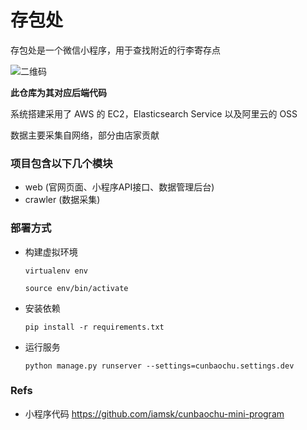 # 存包处

存包处是一个微信小程序，用于查找附近的行李寄存点

![二维码](./static/img/qr.jpg)

**此仓库为其对应后端代码**

系统搭建采用了 AWS 的 EC2，Elasticsearch Service 以及阿里云的 OSS

数据主要采集自网络，部分由店家贡献

### 项目包含以下几个模块

* web (官网页面、小程序API接口、数据管理后台)
* crawler (数据采集)

### 部署方式

* 构建虚拟环境

    `virtualenv env`

    `source env/bin/activate`

* 安装依赖

    `pip install -r requirements.txt`

* 运行服务

    `python manage.py runserver --settings=cunbaochu.settings.dev`

### Refs

* 小程序代码 https://github.com/iamsk/cunbaochu-mini-program

